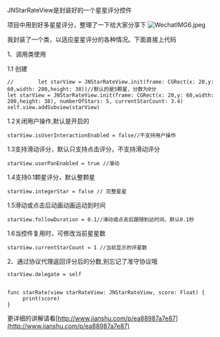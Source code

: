JNStarRateView是封装好的一个星星评分控件

项目中用到好多星星评分，整理了一下给大家分享下
![WechatIMG6.jpeg](https://upload-images.jianshu.io/upload_images/2953881-b22a62167874c8bf.jpeg?imageMogr2/auto-orient/strip%7CimageView2/2/w/1240)


我封装了一个类，以适应星星评分的各种情况。下面直接上代码

1、调用类使用

1.1 创建
```
//        let starView = JNStarRateView.init(frame: CGRect(x: 20,y: 60,width: 200,height: 38))//默认的是5颗星，分数为0分
let starView = JNStarRateView.init(frame: CGRect(x: 20,y: 60,width: 200,height: 38), numberOfStars: 5, currentStarCount: 3.4)
self.view.addSubview(starView)
```
1.2关闭用户操作,默认是开启的
```
starView.isUserInteractionEnabled = false//不支持用户操作
```
1.3支持滑动评分，默认只支持点击评分，不支持滑动评分
```
starView.userPanEnabled = true //滑动
```
1.4支持0.1颗星评分，默认整颗星
```
starView.integerStar = false // 完整星星
```
1.5滑动或点击后动画动画运动到时间
```
starView.followDuration = 0.1//滑动或点击后跟随到达时间，默认0.1秒
```
1.6当控件复用时，可修改当前星星数
```
starView.currentStarCount = 1 //当前显示的评星数
```
2、通过协议代理返回评分后的分数,别忘记了准守协议哦
```
starView.delegate = self


func starRate(view starRateView: JNStarRateView, score: Float) {
     print(score)
}
```

更详细的讲解请看[http://www.jianshu.com/p/ea88987a7e87](http://www.jianshu.com/p/ea88987a7e87)
